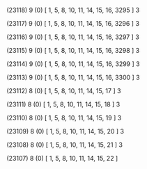 (23118) 9 (0) [ 1, 5, 8, 10, 11, 14, 15, 16, 3295 ] 3 


(23117) 9 (0) [ 1, 5, 8, 10, 11, 14, 15, 16, 3296 ] 3 


(23116) 9 (0) [ 1, 5, 8, 10, 11, 14, 15, 16, 3297 ] 3 


(23115) 9 (0) [ 1, 5, 8, 10, 11, 14, 15, 16, 3298 ] 3 


(23114) 9 (0) [ 1, 5, 8, 10, 11, 14, 15, 16, 3299 ] 3 


(23113) 9 (0) [ 1, 5, 8, 10, 11, 14, 15, 16, 3300 ] 3 


(23112) 8 (0) [ 1, 5, 8, 10, 11, 14, 15, 17 ] 3 


(23111) 8 (0) [ 1, 5, 8, 10, 11, 14, 15, 18 ] 3 


(23110) 8 (0) [ 1, 5, 8, 10, 11, 14, 15, 19 ] 3 


(23109) 8 (0) [ 1, 5, 8, 10, 11, 14, 15, 20 ] 3 


(23108) 8 (0) [ 1, 5, 8, 10, 11, 14, 15, 21 ] 3 


(23107) 8 (0) [ 1, 5, 8, 10, 11, 14, 15, 22 ]  

